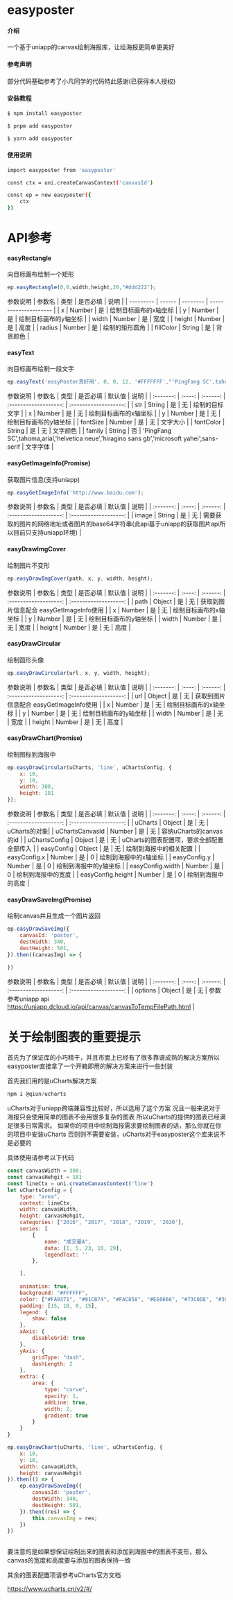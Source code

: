 

# easyposter

#### 介绍
一个基于uniapp的canvas绘制海报库，让绘海报更简单更美好

#### 参考声明
部分代码基础参考了小凡同学的代码特此感谢(已获得本人授权)

#### 安装教程

```bash
$ npm install easyposter
```
```bash
$ pnpm add easyposter
```
```bash
$ yarn add easyposter
```
#### 使用说明
```bash
import easyposter from 'easyposter'

const ctx = uni.createCanvasContext('canvasId')

const ep = new easyposter({
    ctx
})
```

# API参考

#### easyRectangle

向目标画布绘制一个矩形

```javascript
ep.easyRectangle(0,0,width,height,20,"#ddd222");
```
参数说明
| 参数名    | 类型   | 是否必填 | 说明                  |
| --------- | ------ | -------- | --------------------- |
| x         | Number | 是       | 绘制目标画布的x轴坐标 |
| y         | Number | 是       | 绘制目标画布的y轴坐标 |
| width     | Number | 是       | 宽度                  |
| height    | Number | 是       | 高度                  |
| radius    | Number | 是       | 绘制的矩形圆角        |
| fillColor | String | 是       | 背景颜色              |

#### easyText

向目标画布绘制一段文字

```javascript
ep.easyText('easyPoster真好用', 0, 0, 12, '#FFFFFFF',"'PingFang SC',tahoma,arial,'helvetica neue'");
```
参数说明
| 参数名    | 类型   | 是否必填 | 默认值 | 说明                  |
| :-------: | :----: | :------: | :-------------------: | :-------------------: |
| str         | String | 是       | 无      | 绘制的目标文字 |
| x        | Number | 是       | 无      | 绘制目标画布的x轴坐标 |
| y     | Number | 是       | 无    | 绘制目标画布的y轴坐标      |
| fontSize | Number | 是       | 无    | 文字大小            |
| fontColor | String | 是       | 无    | 文字颜色    |
| family | String | 否       | 'PingFang SC',tahoma,arial,'helvetica neue','hiragino sans gb','microsoft yahei',sans-serif | 文字字体            |

#### easyGetImageInfo(Promise)

获取图片信息(支持uniapp)

```javascript
ep.easyGetImageInfo('http://www.baidu.com');
```

参数说明
| 参数名    | 类型   | 是否必填 | 默认值 | 说明                  |
| :-------: | :----: | :------: | :-------------------: | :-------------------: |
| image      | String | 是       | 无      | 需要获取的图片的网络地址或者图片的base64字符串(此api基于uniapp的获取图片api所以目前只支持uniapp环境) |

#### easyDrawImgCover

绘制图片不变形

```javascript
ep.easyDrawImgCover(path, x, y, width, height);
```

参数说明
| 参数名    | 类型   | 是否必填 | 默认值 | 说明                  |
| :-------: | :----: | :------: | :-------------------: | :-------------------: |
| path      | Object | 是       | 无      | 获取到图片信息配合 easyGetImageInfo使用 |
| x        | Number | 是       | 无      | 绘制目标画布的x轴坐标 |
| y     | Number | 是       | 无    | 绘制目标画布的y轴坐标      |
| width     | Number | 是   | 无   | 宽度                  |
| height    | Number | 是    |  无 | 高度                  |

#### easyDrawCircular

绘制圆形头像

```javascript
ep.easyDrawCircular(url, x, y, width, height);
```

参数说明
| 参数名    | 类型   | 是否必填 | 默认值 | 说明                  |
| :-------: | :----: | :------: | :-------------------: | :-------------------: |
| url      | Object | 是       | 无      | 获取到图片信息配合 easyGetImageInfo使用 |
| x        | Number | 是       | 无      | 绘制目标画布的x轴坐标 |
| y     | Number | 是       | 无    | 绘制目标画布的y轴坐标      |
| width     | Number | 是   | 无   | 宽度                  |
| height    | Number | 是    |  无 | 高度                  |

#### easyDrawChart(Promise)

绘制图标到海报中

```javascript
ep.easyDrawCircular(uCharts, 'line', uChartsConfig, {
    x: 10,
    y: 10,
    width: 300,
    height: 181
});
```

参数说明
| 参数名    | 类型   | 是否必填 | 默认值 | 说明                  |
| :-------: | :----: | :------: | :-------------------: | :-------------------: |
| uCharts      | Object | 是       | 无      | uCharts的对象|
| uChartsCanvasId        | Number | 是       | 无      | 容纳uCharts的canvas的id |
| uChartsConfig     | Object | 是       | 无    | uCharts的图表配置项，要求全部配置全部传入      |
| easyConfig     | Object | 是   | 无   | 绘制到海报中的相关配置               |
| easyConfig.x    | Number | 是    |  0 | 绘制到海报中的x轴坐标             |
| easyConfig.y    | Number | 是    |  0 | 绘制到海报中的y轴坐标             |
| easyConfig.width    | Number | 是    |  0 | 绘制到海报中的宽度             |
| easyConfig.height    | Number | 是    |  0 | 绘制到海报中的高度            |


#### easyDrawSaveImg(Promise)

绘制canvas并且生成一个图片返回

```javascript
ep.easyDrawSaveImg({
    canvasId: 'poster',
    destWidth: 340,
    destHeight: 501,
}).then((canvasImg) => {
    
})
```

参数说明
| 参数名    | 类型   | 是否必填 | 默认值 | 说明                  |
| :-------: | :----: | :------: | :-------------------: | :-------------------: |
| options      | Object | 是       | 无      | 参数参考uniapp api https://uniapp.dcloud.io/api/canvas/canvasToTempFilePath.html |


# 关于绘制图表的重要提示

首先为了保证库的小巧精干，并且市面上已经有了很多靠谱成熟的解决方案所以easyposter直接拿了一个开箱即用的解决方案来进行一些封装


首先我们用的是uCharts解决方案

```javascript
npm i @qiun/ucharts
```

uCharts对于uniapp跨端兼容性比较好，所以选用了这个方案
况且一般来说对于海报只会使用简单的图表不会用很多复杂的图表
所以uCharts的提供的图表已经满足很多日常需求。
如果你的项目中绘制海报需求要绘制图表的话，那么你就在你的项目中安装uCharts
否则则不需要安装，uCharts对于easyposter这个库来说不是必要的

具体使用请参考以下代码
```javascript
const canvasWidth = 300;
const canvasHehgit = 181
const lineCtx = uni.createCanvasContext('line')
let uChartsConfig = {
	type: "area",
	context: lineCtx,
	width: canvasWidth,
	height: canvasHehgit,
	categories: ["2016", "2017", "2018", "2019", '2020'],
	series: [
		{
			name: "成交量A",
			data: [1, 5, 23, 10, 29],
			legendText: ''
		},

	],
					
	animation: true,
	background: "#FFFFFF",
	color: ["#FA9371", "#91CB74", "#FAC858", "#EE6666", "#73C0DE", "#3CA272", "#FC8452","#9A60B4", "#ea7ccc"],
	padding: [15, 10, 0, 15],
	legend: {
		show: false
	},
	xAxis: {
		disableGrid: true
	},
	yAxis: {
		gridType: "dash",
		dashLength: 2
	},
	extra: {
		area: {
			type: "curve",
			opacity: 1,
			addLine: true,
			width: 2,
			gradient: true
		}
	}
}

ep.easyDrawChart(uCharts, 'line', uChartsConfig, {
	x: 10,
	y: 10,
	width: canvasWidth,
	height: canvasHehgit
}).then(() => {
	ep.easyDrawSaveImg({
		canvasId: 'poster',
		destWidth: 340,
		destHeight: 501,
	}).then((res) => {
		this.canvasImg = res;
	})
})
    
```

要注意的是如果想保证绘制出来的图表和添加到海报中的图表不变形，那么canvas的宽度和高度要与添加的图表保持一致

其余的图表配置项请参考uCharts官方文档

https://www.ucharts.cn/v2/#/


